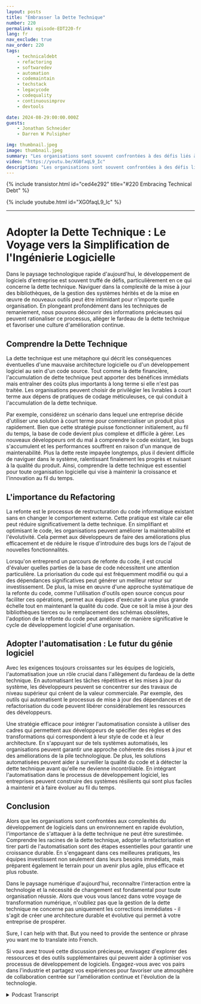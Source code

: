```yaml
---
layout: posts
title: "Embrasser la Dette Technique"
number: 220
permalink: episode-EDT220-fr
lang: fr
nav_exclude: true
nav_order: 220
tags:
    - technicaldebt
    - refactoring
    - softwaredev
    - automation
    - codemaintain
    - techstack
    - legacycode
    - codequality
    - continuousimprov
    - devtools

date: 2024-08-29:00:00.000Z
guests:
    - Jonathan Schneider
    - Darren W Pulsipher

img: thumbnail.jpeg
image: thumbnail.jpeg
summary: "Les organisations sont souvent confrontées à des défis liés à la dette technique, qui peut ralentir le processus de développement et piéger les équipes de développement dans un enchevêtrement de mises à jour de code, de modifications d'API et de dépendances tierces. Dans cet épisode, Darren interviewe Jonathan Schneider, PDG de Moderene, sur son approche pour embrasser la dette technique et comment la gérer efficacement."
video: "https://youtu.be/XG0faqL9_Ic"
description: "Les organisations sont souvent confrontées à des défis liés à la dette technique, qui peut ralentir le processus de développement et piéger les équipes de développement dans un enchevêtrement de mises à jour de code, de modifications d'API et de dépendances tierces. Dans cet épisode, Darren interviewe Jonathan Schneider, PDG de Moderene, sur son approche pour embrasser la dette technique et comment la gérer efficacement."
---
```


<div>
{% include transistor.html id="ced4e292" title="#220 Embracing Technical Debt" %}

{% include youtube.html id="XG0faqL9_Ic" %}
</div>

---

# Adopter la Dette Technique : Le Voyage vers la Simplification de l'Ingénierie Logicielle

Dans le paysage technologique rapide d'aujourd'hui, le développement de logiciels d'entreprise est souvent truffé de défis, particulièrement en ce qui concerne la dette technique. Naviguer dans la complexité de la mise à jour des bibliothèques, de la gestion des systèmes hérités et de la mise en œuvre de nouveaux outils peut être intimidant pour n'importe quelle organisation. En plongeant profondément dans les techniques de remaniement, nous pouvons découvrir des informations précieuses qui peuvent rationaliser ce processus, alléger le fardeau de la dette technique et favoriser une culture d'amélioration continue.

## Comprendre la Dette Technique

La dette technique est une métaphore qui décrit les conséquences éventuelles d'une mauvaise architecture logicielle ou d'un développement logiciel au sein d'un code source. Tout comme la dette financière, l'accumulation de dette technique peut apporter des bénéfices immédiats mais entraîner des coûts plus importants à long terme si elle n'est pas traitée. Les organisations peuvent choisir de privilégier les livrables à court terme aux dépens de pratiques de codage méticuleuses, ce qui conduit à l'accumulation de la dette technique.

Par exemple, considérez un scénario dans lequel une entreprise décide d'utiliser une solution à court terme pour commercialiser un produit plus rapidement. Bien que cette stratégie puisse fonctionner initialement, au fil du temps, la base de code devient plus complexe et difficile à gérer. Les nouveaux développeurs ont du mal à comprendre le code existant, les bugs s'accumulent et les performances souffrent en raison d'un manque de maintenabilité. Plus la dette reste impayée longtemps, plus il devient difficile de naviguer dans le système, ralentissant finalement les progrès et nuisant à la qualité du produit. Ainsi, comprendre la dette technique est essentiel pour toute organisation logicielle qui vise à maintenir la croissance et l'innovation au fil du temps.

## L'importance du Refactoring

La refonte est le processus de restructuration du code informatique existant sans en changer le comportement externe. Cette pratique est vitale car elle peut réduire significativement la dette technique. En simplifiant et optimisant le code, les organisations peuvent améliorer la maintenabilité et l'évolutivité. Cela permet aux développeurs de faire des améliorations plus efficacement et de réduire le risque d'introduire des bugs lors de l'ajout de nouvelles fonctionnalités.

Lorsqu'on entreprend un parcours de refonte du code, il est crucial d'évaluer quelles parties de la base de code nécessitent une attention particulière. La priorisation du code qui est fréquemment modifié ou qui a des dépendances significatives peut générer un meilleur retour sur investissement. De plus, la mise en œuvre d'une approche systématique de la refonte du code, comme l'utilisation d'outils open source conçus pour faciliter ces opérations, permet aux équipes d'exécuter à une plus grande échelle tout en maintenant la qualité du code. Que ce soit la mise à jour des bibliothèques tierces ou le remplacement des schémas obsolètes, l'adoption de la refonte du code peut améliorer de manière significative le cycle de développement logiciel d'une organisation.

## Adopter l'automatisation : Le futur du génie logiciel

Avec les exigences toujours croissantes sur les équipes de logiciels, l'automatisation joue un rôle crucial dans l'allègement du fardeau de la dette technique. En automatisant les tâches répétitives et les mises à jour du système, les développeurs peuvent se concentrer sur des travaux de niveau supérieur qui créent de la valeur commerciale. Par exemple, des outils qui automatisent le processus de mise à jour des dépendances et de refactorisation du code peuvent libérer considérablement les ressources des développeurs.

Une stratégie efficace pour intégrer l'automatisation consiste à utiliser des cadres qui permettent aux développeurs de spécifier des règles et des transformations qui correspondent à leur style de code et à leur architecture. En s'appuyant sur de tels systèmes automatisés, les organisations peuvent garantir une approche cohérente des mises à jour et des améliorations de la pile technologique. De plus, les solutions automatisées peuvent aider à surveiller la qualité du code et à détecter la dette technique avant qu'elle ne devienne incontrôlable. En intégrant l'automatisation dans le processus de développement logiciel, les entreprises peuvent construire des systèmes résilients qui sont plus faciles à maintenir et à faire évoluer au fil du temps.

## Conclusion

Alors que les organisations sont confrontées aux complexités du développement de logiciels dans un environnement en rapide évolution, l'importance de s'attaquer à la dette technique ne peut être surestimée. Comprendre les racines de la dette technique, adopter la refactorisation et tirer parti de l'automatisation sont des étapes essentielles pour garantir une croissance durable. En s'engageant dans ces meilleures pratiques, les équipes investissent non seulement dans leurs besoins immédiats, mais préparent également le terrain pour un avenir plus agile, plus efficace et plus robuste.

Dans le paysage numérique d'aujourd'hui, reconnaître l'interaction entre la technologie et la nécessité de changement est fondamental pour toute organisation réussie. Alors que vous vous lancez dans votre voyage de transformation numérique, n'oubliez pas que la gestion de la dette technique ne concerne pas uniquement les corrections immédiates - il s'agit de créer une architecture durable et évolutive qui permet à votre entreprise de prospérer.

Sure, I can help with that. But you need to provide the sentence or phrase you want me to translate into French.

Si vous avez trouvé cette discussion précieuse, envisagez d'explorer des ressources et des outils supplémentaires qui peuvent aider à optimiser vos processus de développement de logiciels. Engagez-vous avec vos pairs dans l'industrie et partagez vos expériences pour favoriser une atmosphère de collaboration centrée sur l'amélioration continue et l'évolution de la technologie.



<details>
<summary> Podcast Transcript </summary>

<p></p>

</details>
